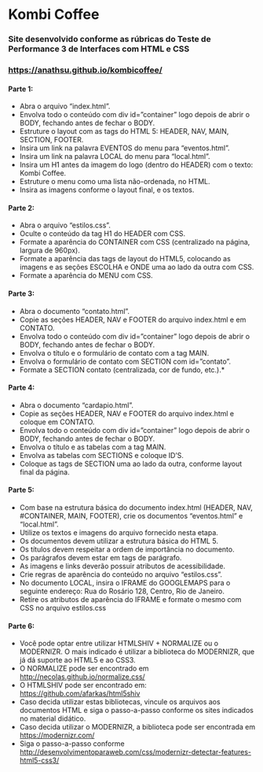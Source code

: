 # Kombi Coffee
### Site desenvolvido conforme as rúbricas do Teste de Performance 3 de Interfaces com HTML e CSS
### https://anathsu.github.io/kombicoffee/



#### Parte 1:
* Abra o arquivo “index.html”.
* Envolva todo o conteúdo com div id=”container” logo depois de abrir o BODY, fechando antes de fechar o BODY.
* Estruture o layout com as tags do HTML 5: HEADER, NAV, MAIN, SECTION, FOOTER.
* Insira um link na palavra EVENTOS do menu para “eventos.html”.
* Insira um link na palavra LOCAL do menu para “local.html”.
* Insira um H1 antes da imagem do logo (dentro do HEADER) com o texto: Kombi Coffee.
* Estruture o menu como uma lista não-ordenada, no HTML.
* Insira as imagens conforme o layout final, e os textos.

#### Parte 2:

* Abra o arquivo “estilos.css”.
* Oculte o conteúdo da tag H1 do HEADER com CSS.
* Formate a aparência do CONTAINER com CSS (centralizado na página, largura de 960px).
* Formate a aparência das tags de layout do HTML5, colocando as imagens e as seções ESCOLHA e ONDE uma ao lado da outra com CSS.
* Formate a aparência do MENU com CSS.

#### Parte 3:

* Abra o documento “contato.html”.
* Copie as seções HEADER, NAV e FOOTER do arquivo index.html e em CONTATO.
* Envolva todo o conteúdo com div id=”container” logo depois de abrir o BODY, fechando antes de fechar o BODY.
* Envolva o título e o formulário de contato com a tag MAIN.
* Envolva o formulário de contato com SECTION com id=”contato”.
* Formate a SECTION contato (centralizada, cor de fundo, etc.).* 

#### Parte 4:

* Abra o documento “cardapio.html”.
* Copie as seções HEADER, NAV e FOOTER do arquivo index.html e coloque em CONTATO.
* Envolva todo o conteúdo com div id=”container” logo depois de abrir o BODY, fechando antes de fechar o BODY.
* Envolva o título e as tabelas com a tag MAIN.
* Envolva as tabelas com SECTIONS e coloque ID’S.
* Coloque as tags de SECTION uma ao lado da outra, conforme layout final da página.

#### Parte 5:

* Com base na estrutura básica do documento index.html (HEADER, NAV, #CONTAINER, MAIN, FOOTER), crie os documentos “eventos.html” e “local.html”.
* Utilize os textos e imagens do arquivo fornecido nesta etapa.
* Os documentos devem utilizar a estrutura básica do HTML 5.
* Os títulos devem respeitar a ordem de importância no documento.
* Os parágrafos devem estar em tags de parágrafo.
* As imagens e links deverão possuir atributos de acessibilidade.
* Crie regras de aparência do conteúdo no arquivo “estilos.css”.
* No documento LOCAL, insira o IFRAME do GOOGLEMAPS para o seguinte endereço: Rua do Rosário 128, Centro, Rio de Janeiro.
* Retire os atributos de aparência do IFRAME e formate o mesmo com CSS no arquivo estilos.css

#### Parte 6:

* Você pode optar entre utilizar HTMLSHIV + NORMALIZE ou o MODERNIZR. O mais indicado é utilizar a biblioteca do MODERNIZR, que já dá suporte ao HTML5 e ao CSS3.
* O NORMALIZE pode ser encontrado em http://necolas.github.io/normalize.css/
* O HTMLSHIV pode ser encontrado em: https://github.com/afarkas/html5shiv
* Caso decida utilizar estas bibliotecas, vincule os arquivos aos documentos HTML e siga o passo-a-passo conforme os sites indicados no material didático.
* Caso decida utilizar o MODERNIZR, a biblioteca pode ser encontrada em https://modernizr.com/
* Siga o passo-a-passo conforme http://desenvolvimentoparaweb.com/css/modernizr-detectar-features-html5-css3/

